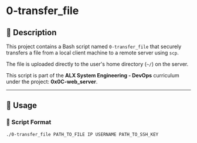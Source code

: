# 0-transfer_file

## 📝 Description

This project contains a Bash script named `0-transfer_file` that securely transfers a file from a local client machine to a remote server using `scp`.

The file is uploaded directly to the user's home directory (`~/`) on the server.

This script is part of the **ALX System Engineering - DevOps** curriculum under the project: **0x0C-web_server**.

---

## 🚀 Usage

### 🔧 Script Format

```bash
./0-transfer_file PATH_TO_FILE IP USERNAME PATH_TO_SSH_KEY
